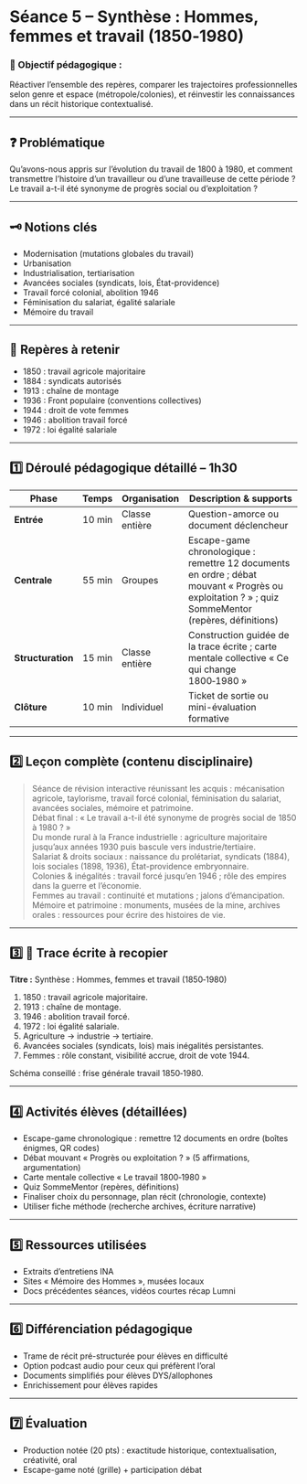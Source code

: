 # Séance 5 – Synthèse : Hommes, femmes et travail (1850‑1980)

### 🎯 Objectif pédagogique :

Réactiver l’ensemble des repères, comparer les trajectoires professionnelles selon genre et espace (métropole/colonies), et réinvestir les connaissances dans un récit historique contextualisé.

---

## ❓ Problématique

Qu’avons-nous appris sur l’évolution du travail de 1800 à 1980, et comment transmettre l’histoire d’un travailleur ou d’une travailleuse de cette période ? Le travail a-t-il été synonyme de progrès social ou d’exploitation ?

---

## 🗝️ Notions clés

- Modernisation (mutations globales du travail)
- Urbanisation
- Industrialisation, tertiarisation
- Avancées sociales (syndicats, lois, État-providence)
- Travail forcé colonial, abolition 1946
- Féminisation du salariat, égalité salariale
- Mémoire du travail

---

## 📌 Repères à retenir

- 1850 : travail agricole majoritaire
- 1884 : syndicats autorisés
- 1913 : chaîne de montage
- 1936 : Front populaire (conventions collectives)
- 1944 : droit de vote femmes
- 1946 : abolition travail forcé
- 1972 : loi égalité salariale

---

## **1️⃣ Déroulé pédagogique détaillé – 1h30**

| Phase             |  Temps | Organisation   | Description & supports                                                                                                                             |
| ----------------- | -----: | -------------- | -------------------------------------------------------------------------------------------------------------------------------------------------- |
| **Entrée**        | 10 min | Classe entière | Question-amorce ou document déclencheur                                                                                                            |
| **Centrale**      | 55 min | Groupes        | Escape-game chronologique : remettre 12 documents en ordre ; débat mouvant « Progrès ou exploitation ? » ; quiz SommeMentor (repères, définitions) |
| **Structuration** | 15 min | Classe entière | Construction guidée de la trace écrite ; carte mentale collective « Ce qui change 1800‑1980 »                                                      |
| **Clôture**       | 10 min | Individuel     | Ticket de sortie ou mini-évaluation formative                                                                                                      |

---

## **2️⃣ Leçon complète (contenu disciplinaire)**

> Séance de révision interactive réunissant les acquis : mécanisation agricole, taylorisme, travail forcé colonial, féminisation du salariat, avancées sociales, mémoire et patrimoine.  
> Débat final : « Le travail a-t-il été synonyme de progrès social de 1850 à 1980 ? »  
> Du monde rural à la France industrielle : agriculture majoritaire jusqu’aux années 1930 puis bascule vers industrie/tertiaire.  
> Salariat & droits sociaux : naissance du prolétariat, syndicats (1884), lois sociales (1898, 1936), État-providence embryonnaire.  
> Colonies & inégalités : travail forcé jusqu’en 1946 ; rôle des empires dans la guerre et l’économie.  
> Femmes au travail : continuité et mutations ; jalons d’émancipation.  
> Mémoire et patrimoine : monuments, musées de la mine, archives orales : ressources pour écrire des histoires de vie.

---

## **3️⃣ 📝 Trace écrite à recopier**

**Titre :** Synthèse : Hommes, femmes et travail (1850‑1980)

1. 1850 : travail agricole majoritaire.
2. 1913 : chaîne de montage.
3. 1946 : abolition travail forcé.
4. 1972 : loi égalité salariale.
5. Agriculture → industrie → tertiaire.
6. Avancées sociales (syndicats, lois) mais inégalités persistantes.
7. Femmes : rôle constant, visibilité accrue, droit de vote 1944.

Schéma conseillé : frise générale travail 1850‑1980.

---

## **4️⃣ Activités élèves (détaillées)**

- Escape-game chronologique : remettre 12 documents en ordre (boîtes énigmes, QR codes)
- Débat mouvant « Progrès ou exploitation ? » (5 affirmations, argumentation)
- Carte mentale collective « Le travail 1800‑1980 »
- Quiz SommeMentor (repères, définitions)
- Finaliser choix du personnage, plan récit (chronologie, contexte)
- Utiliser fiche méthode (recherche archives, écriture narrative)

---

## **5️⃣ Ressources utilisées**

- Extraits d’entretiens INA
- Sites « Mémoire des Hommes », musées locaux
- Docs précédentes séances, vidéos courtes récap Lumni

---

## **6️⃣ Différenciation pédagogique**

- Trame de récit pré-structurée pour élèves en difficulté
- Option podcast audio pour ceux qui préfèrent l’oral
- Documents simplifiés pour élèves DYS/allophones
- Enrichissement pour élèves rapides

---

## **7️⃣ Évaluation**

- Production notée (20 pts) : exactitude historique, contextualisation, créativité, oral
- Escape-game noté (grille) + participation débat

